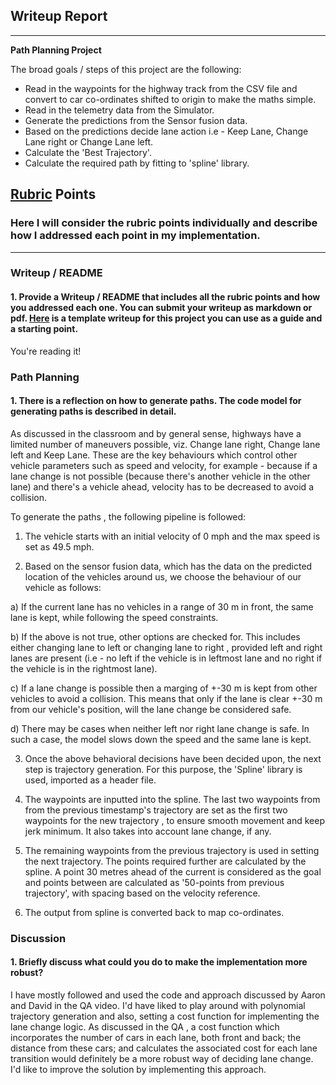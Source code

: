 ## Writeup Report

---

**Path Planning Project**

The broad goals / steps of this project are the following:

* Read in the waypoints for the highway track from the CSV file and convert to car co-ordinates shifted to origin to make the maths simple.
* Read in the telemetry data from the Simulator.
* Generate the predictions from the Sensor fusion data.
* Based on the predictions decide lane action i.e - Keep Lane, Change Lane right or Change Lane left.
* Calculate the 'Best Trajectory'.
* Calculate the required path by fitting to 'spline' library.


## [Rubric](https://review.udacity.com/#!/rubrics/1020/view) Points
### Here I will consider the rubric points individually and describe how I addressed each point in my implementation.  

---
### Writeup / README

#### 1. Provide a Writeup / README that includes all the rubric points and how you addressed each one.  You can submit your writeup as markdown or pdf.  [Here](https://github.com/udacity/CarND-Vehicle-Detection/blob/master/writeup_template.md) is a template writeup for this project you can use as a guide and a starting point.  

You're reading it!

### Path Planning

#### 1. There is a reflection on how to generate paths. The code model for generating paths is described in detail.

As discussed in the classroom and by general sense, highways have a limited number of maneuvers possible, viz. Change lane right, Change lane left and Keep Lane. These are the key behaviours which control other vehicle parameters such as speed and velocity, for example -  because if a lane change is not possible (because there's another vehicle in the other lane) and there's a vehicle ahead, velocity has to be decreased to avoid a collision. 

To generate the paths , the following pipeline is followed:

1. The vehicle starts with an initial velocity of 0 mph and the max speed is set as 49.5 mph. 

2. Based on the sensor fusion data, which has the data on the predicted location of the vehicles around us, we choose the behaviour of our vehicle as follows:

  a) If the current lane has no vehicles in a range of 30 m in front, the same lane is kept, while following the speed constraints. 

  b) If the above is not true, other options are checked for. This includes either changing lane to left or changing lane to right , provided left and right lanes are present (i.e - no left if the vehicle is in leftmost lane and no right if the vehicle is in the rightmost lane). 
  
  c) If a lane change is possible then a marging of +-30 m is kept from other vehicles to avoid a collision. This means that only if the lane is clear +-30 m from our vehicle's position, will the lane change be considered safe. 

  d) There may be cases when neither left nor right lane change is safe.  In such a case, the model slows down the speed and the same lane is kept.

3. Once the above behavioral decisions have been decided upon, the next step is trajectory generation. For this purpose, the 'Spline' library is used, imported as a header file. 

4. The waypoints are inputted into the spline. The last two waypoints from from the previous timestamp's trajectory are set as the first two waypoints for the new trajectory , to ensure smooth movement and keep jerk minimum. It also takes into account lane change, if any.

5. The remaining waypoints from the previous trajectory is used in setting the next trajectory. The points required further are calculated by the spline. A point 30 metres ahead of the current is considered as the goal and  points between are calculated as '50-points from previous trajectory', with spacing based on the velocity reference. 

6. The output from spline is converted back to map co-ordinates.

### Discussion

#### 1. Briefly discuss what could you do to make the implementation more robust?

I have mostly followed and used the code and approach discussed by Aaron and David in the QA video. I'd have liked to play around with polynomial trajectory generation and also, setting a cost function for implementing the lane change logic. As discussed in the QA , a cost function which incorporates the number of cars in each lane, both front and back; the distance from these cars; and calculates the associated cost for each lane transition would definitely be a more robust way of deciding lane change. I'd like to improve the solution by implementing this approach.


